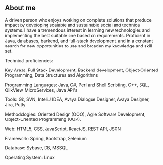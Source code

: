 

## About me

A driven person who enjoys working on complete solutions that produce impact by developing scalable and sustainable social and technical systems. I have a tremendous interest in learning new technologies and implementing the best suitable one based on requirements. Proficient in Java, databases, backend, and full-stack development, and in a constant search for new opportunities to use and broaden my knowledge and skill set.



Technical proficiencies:

Key Areas: Full Stack Development, Backend development, Object-Oriented Programming, Data Structures and Algorithms

Programming Languages: Java, C#, Perl and Shell Scripting, C++, SQL, QlikView, MicroServices, Java API's

Tools: Git, SVN, IntelliJ IDEA, Avaya Dialogue Designer, Avaya Designer, Jira, Putty

Methodologies: Oriented Design (OOO), Agile Software Development, Object-Oriented Programming (OOP).

Web: HTML5, CSS, JavaScript, ReactJS, REST API, JSON

Framework: Spring, Bootstrap, Selenium

Database: Sybase, DB, MSSQL

Operating System: Linux
<!--
**sana-h-pathan/sana-h-pathan** is a ✨ _special_ ✨ repository because its `README.md` (this file) appears on your GitHub profile.

Here are some ideas to get you started:

- 🔭 I’m currently working on ...
- 🌱 I’m currently learning ...
- 👯 I’m looking to collaborate on ...
- 🤔 I’m looking for help with ...
- 💬 Ask me about ...
- 📫 How to reach me: ...
- 😄 Pronouns: ...
- ⚡ Fun fact: ...
-->
